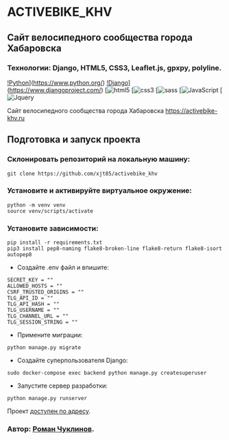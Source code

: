 # ACTIVEBIKE_KHV
## Сайт велосипедного сообщества города Хабаровска

### Технологии: Django, HTML5, CSS3, Leaflet.js, gpxpy, polyline.

[!Python](https://img.shields.io/badge/-Python-464646?style=flat-square&logo=Python)](https://www.python.org/)
[!Django](https://img.shields.io/badge/-Django-464646?style=flat-square&logo=Django)](https://www.djangoproject.com/)
[![html5](https://img.shields.io/badge/-html5-090909?style=for-the-badge&logo=html5)
[![css3](https://img.shields.io/badge/-css3-090909?style=for-the-badge&logo=css3)
[![sass](https://img.shields.io/badge/-sсss-090909?style=for-the-badge&logo=sсss)
[![JavaScript](https://img.shields.io/badge/-JavaScript-090909?style=for-the-badge&logo=JavaScript)
[![Jquery](https://img.shields.io/badge/-Jquery-090909?style=for-the-badge&logo=Jquery)

Сайт велосипедного сообщества города Хабаровска https://activebike-khv.ru

## Подготовка и запуск проекта
### Склонировать репозиторий на локальную машину:

```
git clone https://github.com/xjt85/activebike_khv
```

### Установите и активируйте виртуальное окружение:
```
python -m venv venv
source venv/scripts/activate
```

### Установите зависимости:
```
pip install -r requirements.txt
pip3 install pep8-naming flake8-broken-line flake8-return flake8-isort autopep8
```

* Cоздайте .env файл и впишите:
```
SECRET_KEY = ""
ALLOWED_HOSTS = ""
CSRF_TRUSTED_ORIGINS = ""
TLG_API_ID = ""
TLG_API_HASH = ""
TLG_USERNAME = ""
TLG_CHANNEL_URL = ""
TLG_SESSION_STRING = ""
```

* Примените миграции:
```
python manage.py migrate
```

* Создайте суперпользователя Django:
```
sudo docker-compose exec backend python manage.py createsuperuser
```

* Запустите сервер разработки:
```
python manage.py runserver
```

Проект [доступен по адресу](https://activebike-khv.ru).

### Автор: [Роман Чуклинов](https://t.me/xjavue).
